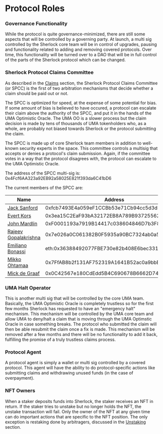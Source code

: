 # Protocol Roles

### Governance Functionality
While the protocol is quite governance-minimized, there are still some aspects that will be controlled by a governing party. At launch, a multi sig controlled by the Sherlock core team will be in control of upgrades, pausing and functionality related to adding and removing covered protocols. Over time, this functionality will be turned over to a DAO that will be in full control of the parts of the Sherlock protocol which can be changed. 

### Sherlock Protocol Claims Committee
As described in the [Claims](https://docs.sherlock.xyz/claims/claims-process) section, the Sherlock Protocol Claims Committee (or SPCC) is the first of two arbitration mechanisms that decide whether a claim should be paid out or not. 

The SPCC is optimized for speed, at the expense of some potential for bias. If some amount of bias is believed to have occured, a protocol can escalate their claim above the authority of the SPCC, and put it in the hands of the UMA Optimistic Oracle. The UMA OO is a slower process but the claim decision is made by tens of thousands of UMA tokenholders who, as a whole, are probably not biased towards Sherlock or the protocol submitting the claim. 

The SPCC is made up of core Sherlock team members in addition to well-known security experts in the space. This committee controls a multisig that accepts or denies a protocol's claim submission. Again, if the committee votes in a way that the protocol disagrees with, the protocol can escalate to the UMA Optimistic Oracle. 

The address of the SPCC multi-sig is: 0x4Fcf6AA323a92EB92a58025E821f393da6C41bD6

The current members of the SPCC are:

| Name                    | Address                                                                                                                |
| ----------------------- | ---------------------------------------------------------------------------------------------------------------------- |
| [Jack Sanford](https://twitter.com/jack__sanford) | 0xfcb7493E4a059eF1CCBb53e71Cb94cc5d3d380bf |
| [Evert Kors](https://twitter.com/Evert0x) | 0x3ea15C2EaF93bA32172EB8A789B937255624c24c |
| [John Mardlin](https://twitter.com/maurelian_) | 0xF0001193a7919B14417c038604846D7b3F8F4BC3 |
| [Rajeev Gopalakrishna](https://twitter.com/0xRajeev) | 0x7e026a0C061382B0F5935a90BC7324ab0a5A3aCc |
| [Emiliano Bonassi](https://twitter.com/emilianobonassi) | eth:0x36388492077FBE730e82b408E6bec3318C54d6c3 |
| [Mikko Ohtamaa](https://twitter.com/moo9000) | 0x7FfAB8b2f131AF752319A1641B52ac0a9bbB41B7 |
| [Mick de Graaf](https://twitter.com/MickdeG010) | 0x0C42567e180CdEdd5B4C690678B6662D74193457 |


### UMA Halt Operator
This is another multi sig that will be controlled by the core UMA team. Basically, the UMA Optimistic Oracle is completely trustless so for the first few months Sherlock has requested to have an "emergency halt" mechanism. This mechanism will be controlled by the UMA core team and allow UMA to deny/halt a claim that is moving through the UMA Optimstic Oracle in case something breaks. The protocol who submitted the claim will then be able resubmit the claim once a fix is made. This mechanism will be removed after a few months and there will be no functionality to add it back, fulfilling the promise of a truly trustless claims process. 

### Protocol Agent
A protocol agent is simply a wallet or multi sig controlled by a covered protocol. This agent will have the ability to do protocol-specific actions like submitting claims and withdrawing unused funds (in the case of overpayment). 

### NFT Owners
When a staker deposits funds into Sherlock, the staker receives an NFT in return. If the staker tries to unstake but no longer holds the NFT, the unstake transaction will fail. Only the owner of the NFT at any given time can do important actions that are specific to the NFT position. The only exception is restaking done by arbitragers, discussed in the [Unstaking](https://docs.sherlock.xyz/stakers/lockup-period#unstaking) section. 

